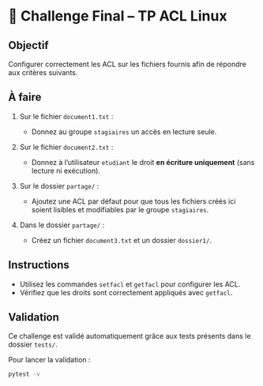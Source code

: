 # 🎯 Challenge Final – TP ACL Linux

## Objectif

Configurer correctement les ACL sur les fichiers fournis afin de répondre aux critères suivants.

## À faire

1. Sur le fichier `document1.txt` :
   - Donnez au groupe `stagiaires` un accès en lecture seule.

2. Sur le fichier `document2.txt` :
   - Donnez à l’utilisateur `etudiant` le droit **en écriture uniquement** (sans lecture ni exécution).

3. Sur le dossier `partage/` :
   - Ajoutez une ACL par défaut pour que tous les fichiers créés ici soient lisibles et modifiables par le groupe `stagiaires`.

4. Dans le dossier `partage/` :
   - Créez un fichier `document3.txt` et un dossier `dossier1/`.

## Instructions

- Utilisez les commandes `setfacl` et `getfacl` pour configurer les ACL.
- Vérifiez que les droits sont correctement appliqués avec `getfacl`.

## Validation

Ce challenge est validé automatiquement grâce aux tests présents dans le dossier `tests/`.

Pour lancer la validation :

```bash
pytest -v
````

